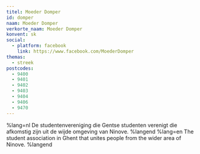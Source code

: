 ```yaml
---
titel: Moeder Domper
id: domper
naam: Moeder Domper
verkorte_naam: Moeder Domper
konvent: sk
social:
  - platform: facebook
    link: https://www.facebook.com/MoederDomper
themas:
  - streek
postcodes:
  - 9400
  - 9401
  - 9402
  - 9403
  - 9404
  - 9406
  - 9470
---
```


%lang=nl 
De studentenvereniging die Gentse studenten verenigt die afkomstig zijn uit de wijde omgeving van Ninove. 
%langend 
%lang=en 
The student association in Ghent that unites people from the wider area of Ninove. 
%langend
